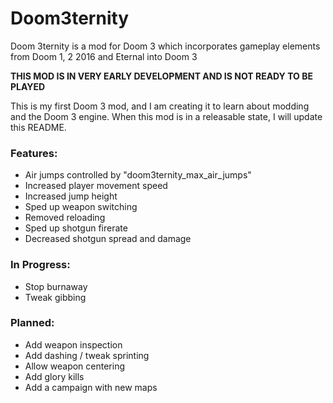 # Doom3ternity
Doom 3ternity is a mod for Doom 3 which incorporates gameplay elements from Doom 1, 2 2016 and Eternal into Doom 3

**THIS MOD IS IN VERY EARLY DEVELOPMENT AND IS NOT READY TO BE PLAYED**

This is my first Doom 3 mod, and I am creating it to learn about modding and the Doom 3 engine. When this mod is in a releasable state, I will update this README.

### Features:
* Air jumps controlled by "doom3ternity_max_air_jumps"
* Increased player movement speed
* Increased jump height
* Sped up weapon switching
* Removed reloading
* Sped up shotgun firerate
* Decreased shotgun spread and damage

### In Progress:
* Stop burnaway
* Tweak gibbing

### Planned:
* Add weapon inspection
* Add dashing / tweak sprinting
* Allow weapon centering
* Add glory kills
* Add a campaign with new maps
